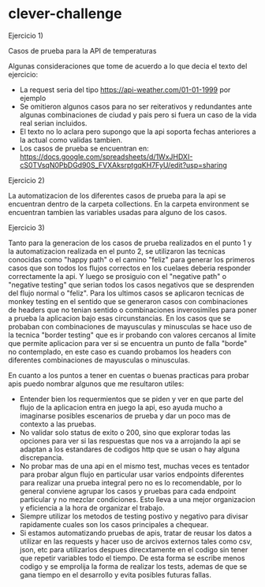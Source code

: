 # clever-challenge

Ejercicio 1)

Casos de prueba para la API de temperaturas

Algunas consideraciones que tome de acuerdo a lo que decia el texto del ejercicio:
- La request seria del tipo https://api-weather.com/01-01-1999 por ejemplo
- Se omitieron algunos casos para no ser reiterativos y redundantes ante algunas combinaciones de ciudad y pais pero si fuera un caso de la vida real serian     incluidos.
- El texto no lo aclara pero supongo que la api soporta fechas anteriores a la actual como validas tambien.
- Los casos de prueba se encuentran en: https://docs.google.com/spreadsheets/d/1WxJHDXI-cS0TVsqN0PbDGd90S_FVXAksrptgqKH7FyU/edit?usp=sharing


Ejercicio 2)

La automatizacion de los diferentes casos de prueba para la api se encuentran dentro de la carpeta collections. En la carpeta environment se encuentran tambien las variables usadas para alguno de los casos.


Ejercicio 3)

Tanto para la generacion de los casos de prueba realizados en el punto 1 y la automatizacion realizada en el punto 2, se utilizaron las tecnicas conocidas como "happy path" o el camino "feliz" para generar los primeros casos que son todos los flujos correctos en los cuelaes deberia responder correctamente la api. Y luego se prosiguio con el "negative path" o "negative testing" que serian todos los casos negativos que se desprenden del flujo normal o "feliz". Para los ultimos casos se aplicaron tecnicas de monkey testing en el sentido que se generaron casos con combinaciones de headers que no tenian sentido o combinaciones inverosimiles para poner a prueba la aplicacion bajo esas circunstancias.
En los casos que se probaban con combinaciones de mayusculas y minusculas se hace uso de la tecnica "border testing" que es ir probando con valores cercanos al limite que permite aplicacion para ver si se encuentra un punto de falla "borde" no contemplado, en este caso es cuando probamos los headers con diferentes combinaciones de mayusculas o minusculas.

En cuanto a los puntos a tener en cuentas o buenas practicas para probar apis puedo nombrar algunos que me resultaron utiles:
- Entender bien los requermientos que se piden y ver en que parte del flujo de la aplicacion entra en juego la api, eso ayuda mucho a imaginarse posibles escenarios de prueba y dar un poco mas de contexto a las pruebas.
- No validar solo status de exito o 200, sino que explorar todas las opciones para ver si las respuestas que nos va a arrojando la api se adaptan a los estandares de codigos http que se usan o hay alguna discrepancia.
- No probar mas de una api en el mismo test, muchas veces es tentador para probar algun flujo en particular usar varios endpoints diferentes para realizar una prueba integral pero no es lo recomendable, por lo general conviene agrupar los casos y pruebas para cada endpoint particular y no mezclar condiciones. Esto lleva a una mejor organizacion y eficiencia a la hora de organizar el trabajo.
- Siempre utilizar los metodos de testing postivo y negativo para divisar rapidamente cuales son los casos principales a chequear.
- Si estamos automatizando pruebas de apis, tratar de reusar los datos a utilizar en las requests y hacer uso de arcivos externos tales como csv, json, etc para utilizarlos despues direcxtamente en el codigo sin tener que repetir variables todo el tiempo. De esta forma se escribe menos codigo y se emprolija la forma de realizar los tests, ademas de que se gana tiempo en el desarrollo y evita posibles futuras fallas.
